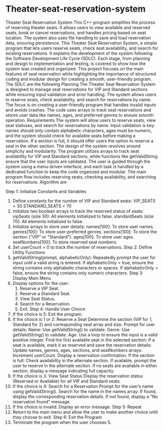 # Theater-seat-reservation-system
Theater Seat Reservation System  This C++ program simplifies the process of reserving theater seats. It allows users to view available and reserved seats, book or cancel reservations, and handles pricing based on seat location. The system also uses file handling to save and load reservation data, ensuring persistence. 
This Theater Seat Reservation System, a simple program that lets users reserve seats, check seat availability, and search for existing reservations. It explains the development of the system following the Software Development Life Cycle (SDLC). Each stage, from planning and design to implementation and testing, is covered to show how the system was created and organized. This project focuses on the main features of seat reservation while highlighting the importance of structured coding and modular design for creating a smooth, user-friendly program.
The SDLC are the following
Planning
The Theater Seat Reservation System is designed to manage seat reservations for VIP and Standard sections while ensuring input validation and error handling. The system allows users to reserve seats, check availability, and search for reservations by name. The focus is on creating a user-friendly program that handles invalid inputs and avoids crashes. The code uses arrays to track seat reservations and stores user data like names, ages, and preferred genres to ensure smooth operation.
Requirements
The system will allow users to reserve seats, view seat statuses, and search for reservations by name. Input validation is key: names should only contain alphabetic characters, ages must be numeric, and the system should check for available seats before making a reservation. If a section is full, it should offer users the option to reserve a seat in the other section. 
The design of the system revolves around simplicity and modularity. The program utilizes arrays to track seat availability for VIP and Standard sections, while functions like getValidString ensure that the user inputs are validated. The user is guided through the system using a menu-driven interface, and each task is handled by a dedicated function to keep the code organized and modular. The main program flow includes reserving seats, checking availability, and searching for reservations.
Algorithm are

Step 1: Initialize Constants and Variables
1. Define constants for the number of VIP and Standard seats:
VIP_SEATS = 30
STANDARD_SEATS = 70
2. Initialize two boolean arrays to track the reserved status of seats:
vipSeats (size 30): All elements initialized to false.
standardSeats (size 70): All elements initialized to false.
3. Initialize arrays to store user details:
names[100]: To store user names.
genres[100]: To store user-preferred genres.
sections[100]: To store the section ("VIP" or "Standard").
ages[100]: To store user ages.
seatNumbers[100]: To store reserved seat numbers.
4. Set userCount = 0 to track the number of reservations.
Step 2: Define Utility Functions
1. getValidString(prompt, alphabeticOnly): Repeatedly prompt the user for input until a valid string is entered.
If alphabeticOnly = true, ensure the string contains only alphabetic characters or spaces.
If alphabeticOnly = false, ensure the string contains only numeric characters.
Step 3: Display Main Menu
1. Display options for the user:
     1. Reserve a VIP Seat.
     2. Reserve a Standard Seat.
    3. View Seat Status.
    4. Search for a Reservation.
    5. Exit.
Step 4: Handle User Choice
1. If the choice is 5: Exit the program.
2. If the choice is 1 or 2: Reserve a Seat
Determine the section (VIP for 1, Standard for 2) and corresponding seat array and size.
Prompt for user details:
Name: Use getValidString() to validate.
Genre: Use getValidString() to validate.
Age: Use a loop to ensure the input is a valid positive integer.
Find the first available seat in the selected section:
If a seat is available, mark it as reserved and save the reservation details:
Update names, genres, ages, sections, and seatNumbers arrays.
Increment userCount.
Display a reservation confirmation.
If the section is full:
Check availability in the alternate section.
If available, prompt the user to reserve in the alternate section.
If no seats are available in either section, display a message indicating full capacity.
3. If the choice is 3: View Seat Status
Display the reservation status (Reserved or Available) for all VIP and Standard seats.
4. If the choice is 4: Search for a Reservation
Prompt for the user’s name using getValidString().
Search for the name in the names array:
If found, display the corresponding reservation details.
If not found, display a "No reservation found" message.
5. If the choice is invalid: Display an error message.
Step 5: Repeat
1. Return to the main menu and allow the user to make another choice until they choose to exit.
Step 6: Exit the Program
1. Terminate the program when the user chooses 5.
   	

























